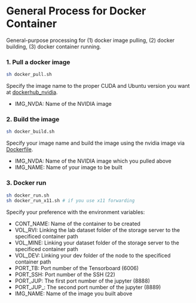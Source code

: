 # General Process for Docker Container

General-purpose processing for (1) docker image pulling, (2) docker building, (3) docker container running.

### 1. Pull a docker image

```bash
sh docker_pull.sh
```

Specify the image name to the proper CUDA and Ubuntu version you want at [dockerhub_nvidia](https://hub.docker.com/r/nvidia/cuda/tags).
- IMG_NVDA: Name of the NVIDIA image

### 2. Build the image

```bash
sh docker_build.sh
```

Specify your image name and build the image using the nvidia image via [Dockerfile](./Dockerfile).
- IMG_NVDA: Name of the NVIDIA image which you pulled above
- IMG_NAME: Name of your image to be built

### 3. Docker run

```bash
sh docker_run.sh
sh docker_run_x11.sh # if you use x11 forwarding
```

Specify your preference with the environment variables:
- CONT_NAME: Name of the container to be created
- VOL_RVI: Linking the lab dataset folder of the storage server to the specificed container path
- VOL_MINE: Linking your dataset folder of the storage server to the specificed container path
- VOL_DEV: Linking your dev folder of the node to the specificed container path
- PORT_TB: Port number of the Tensorboard (6006)
- PORT_SSH: Port number of the SSH (22)
- PORT_JUP: The first port number of the jupyter (8888)
- PORT_JUP_: The second port number of the jupyter (8889)
- IMG_NAME: Name of the image you built above

